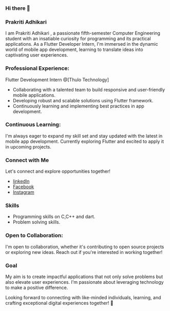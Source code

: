 ### Hi there 👋
### Prakriti Adhikari
I am Prakriti Adhikari , a passionate fifth-semester Computer Engineering student with an insatiable curiosity for programming and its practical applications. As a Flutter Developer Intern, I'm immersed in the dynamic world of mobile app development, learning to translate ideas into captivating user experiences.
### Professional Experience:
Flutter Development Intern @[Thulo Technology]
- Collaborating with a talented team to build responsive and user-friendly mobile applications.
- Developing robust and scalable solutions using Flutter framework.
- Continuously learning and implementing best practices in app development.
### Continuous Learning:
I'm always eager to expand my skill set and stay updated with the latest in mobile app development. Currently exploring Flutter and excited to apply it in upcoming projects. 
### Connect with Me 
Let's connect and explore opportunities together!
- [linkedIn](www.linkedin.com/in/prakriti-adhikari-30a138294)
- [Facebook](www.facebook.com/prakriti.adhikari.562)
- [Instagram](www.instagram.com/adhprakriti)
### Skills
- Programming skills on C,C++ and dart.
- Problem solving skills.
 ### Open to Collaboration:
I'm open to collaboration, whether it's contributing to open source projects or exploring new ideas. Reach out if you're interested in working together! 
  ### Goal
My aim is to create impactful applications that not only solve problems but also elevate user experiences. I'm passionate about leveraging technology to make a positive difference.

Looking forward to connecting with like-minded individuals, learning, and crafting exceptional digital experiences together! 🚀

